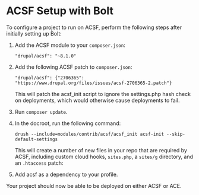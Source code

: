 # ACSF Setup with Bolt

To configure a project to run on ACSF, perform the following steps after initially setting up Bolt:

1.  Add the ACSF module to your `composer.json`:

    `"drupal/acsf": "~8.1.0"` 
2.  Add the following ACSF patch to `composer.json`:

    `"drupal/acsf": {"2706365": "https://www.drupal.org/files/issues/acsf-2706365-2.patch"}`

    This will patch the acsf_init script to ignore the settings.php hash check on deployments, which would otherwise cause deployments to fail.
3.  Run `composer update`.
4.  In the docroot, run the following command:

    `drush --include=modules/contrib/acsf/acsf_init acsf-init --skip-default-settings`

    This will create a number of new files in your repo that are required by ACSF, including custom cloud hooks, `sites.php`, a `sites/g` directory, and an `.htaccess` patch: 
5. Add acsf as a dependency to your profile.

Your project should now be able to be deployed on either ACSF or ACE.
